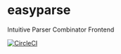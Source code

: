 # easyparse
Intuitive Parser Combinator Frontend

[![CircleCI](https://circleci.com/gh/phenan/easyparse.svg?style=svg)](https://circleci.com/gh/phenan/easyparse)
